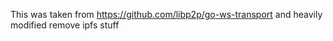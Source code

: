 This was taken from https://github.com/libp2p/go-ws-transport and heavily modified remove ipfs stuff